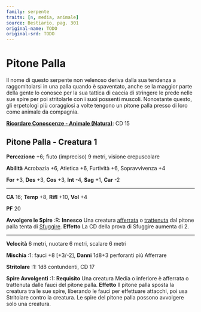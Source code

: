 ```yaml
---
family: serpente
traits: [n, media, animale]
source: Bestiario, pag. 301
original-name: TODO
original-srd: TODO
---
```


# Pitone Palla

Il nome di questo serpente non velenoso deriva dalla sua tendenza a
raggomitolarsi in una palla quando è spaventato, anche se la maggior parte della
gente lo conosce per la sua tattica di caccia di stringere le prede nelle sue
spire per poi stritolarle con i suoi possenti muscoli. Nonostante questo, gli
erpetologi più coraggiosi a volte tengono un pitone palla presso di loro come
animale da compagnia.

**[Ricordare Conoscenze - Animale (Natura)](/azioni/abilita/ricordare-conoscenze)**:
CD 15

## Pitone Palla - Creatura 1

**Percezione** +6; fiuto (impreciso) 9 metri, visione crepuscolare

**Abilità** Acrobazia +6, Atletica +6, Furtività +6, Sopravvivenza +4

**For** +3, **Des** +3, **Cos** +3, **Int** -4, **Sag** +1, **Car** -2

---

**CA** 16; **Temp** +8, **Rifl** +10, **Vol** +4

**PF** 20

**Avvolgere le Spire** :R: **Innesco** Una creatura
[afferrata](/condizioni/afferrato) o [trattenuta](/condizioni/trattenuto) dal
pitone palla tenta di [Sfuggire](/azioni/base/sfuggire). **Effetto** La CD della
prova di Sfuggire aumenta di 2.

---

**Velocità** 6 metri, nuotare 6 metri, scalare 6 metri

**Mischia** :1: fauci +8 \[+3/-2], **Danni** 1d8+3 perforanti più Afferrare

**Stritolare** :1: 1d8 contundenti, CD 17

**Spire Avvolgenti** :1: **Requisito** Una creatura Media o inferiore è
afferrata o trattenuta dalle fauci del pitone palla. **Effetto** Il pitone palla
sposta la creatura tra le sue spire, liberando le fauci per effettuare attacchi,
poi usa Stritolare contro la creatura. Le spire del pitone palla possono
avvolgere solo una creatura.
